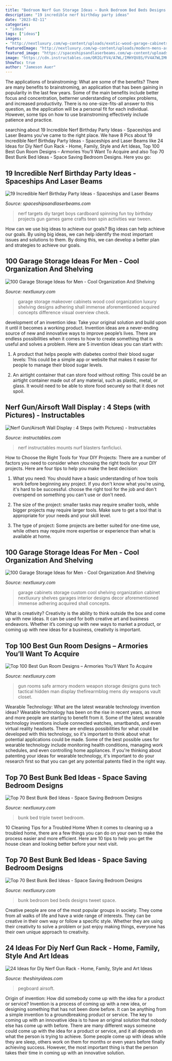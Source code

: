 ```yaml
---
title: "Bedroom Nerf Gun Storage Ideas ~ Bunk Bedroom Bed Beds Designs Tweet Space"
description: "19 incredible nerf birthday party ideas"
date: "2023-02-11"
categories:
- "ideas"
tags: ["ideas"]
images:
- "http://nextluxury.com/wp-content/uploads/exotic-wood-garage-cabinets-ideas.jpg"
featuredImage: "http://nextluxury.com/wp-content/uploads/modern-mens-armory-gun-room-ideas.jpg"
featured_image: "https://spaceshipsandlaserbeams.com/wp-content/uploads/2016/08/4-spinning-targets.jpg"
image: "https://cdn.instructables.com/ORIG/FV4/A7WL/IMHYQV8S/FV4A7WLIMHYQV8S.jpg"
ShowToc: true
author: "Jameson Auer"
---
```



The applications of brainstroming: What are some of the benefits?
There are many benefits to brainstroming, an application that has been gaining in popularity in the last few years. Some of the main benefits include better focus and concentration, betterner understanding of complex problems, and increased productivity. There is no one-size-fits-all answer to this question, as the application will be a personal fit for each individual. However, some tips on how to use brainstroming effectively include patience and practice.

	

		
searching about 19 Incredible Nerf Birthday Party Ideas - Spaceships and Laser Beams you've came to the right place. We have 8 Pics about 19 Incredible Nerf Birthday Party Ideas - Spaceships and Laser Beams like 24 Ideas for Diy Nerf Gun Rack - Home, Family, Style and Art Ideas, Top 100 Best Gun Room Designs – Armories You’ll Want To Acquire and also Top 70 Best Bunk Bed Ideas - Space Saving Bedroom Designs. Here you go:
		
    
## 19 Incredible Nerf Birthday Party Ideas - Spaceships And Laser Beams

<img loading=lazy src="https://spaceshipsandlaserbeams.com/wp-content/uploads/2016/08/4-spinning-targets.jpg" onerror="this.onerror=null;this.src='https://tse1.mm.bing.net/th?id=OIP.JLp8XVeWhPCJA3OcLz9IUwAAAA&amp;pid=15.1';" alt="19 Incredible Nerf Birthday Party Ideas - Spaceships and Laser Beams">

_Source: spaceshipsandlaserbeams.com_

>nerf targets diy target boys cardboard spinning fun toy birthday projects gun games game crafts teen spin activities war tween. 

	

How can we use big ideas to achieve our goals?
Big ideas can help achieve our goals. By using big ideas, we can help identify the most important issues and solutions to them. By doing this, we can develop a better plan and strategies to achieve our goals.

    
## 100 Garage Storage Ideas For Men - Cool Organization And Shelving

<img loading=lazy src="http://nextluxury.com/wp-content/uploads/exotic-wood-garage-cabinets-ideas.jpg" onerror="this.onerror=null;this.src='https://tse4.mm.bing.net/th?id=OIP.6k72LTjG1d_HCGu8iY5wmQHaHa&amp;pid=15.1';" alt="100 Garage Storage Ideas for Men - Cool Organization And Shelving">

_Source: nextluxury.com_

>garage storage makeover cabinets wood cool organization luxury shelving designs adhering shall immense aforementioned acquired concepts difference visual overview check. 

	

development of an invention idea: Take your original solution and build upon it until it becomes a working product.
Invention ideas are a never-ending source of new and innovative ways to improve people’s lives. There are endless possibilities when it comes to how to create something that is useful and solves a problem. Here are 5 invention ideas you can start with:
1) A product that helps people with diabetes control their blood sugar levels: This could be a simple app or website that makes it easier for people to manage their blood sugar levels.

2) An airtight container that can store food without rotting: This could be an airtight container made out of any material, such as plastic, metal, or glass. It would need to be able to store food securely so that it does not spoil.

    
## Nerf Gun/Airsoft Wall Display : 4 Steps (with Pictures) - Instructables

<img loading=lazy src="https://cdn.instructables.com/ORIG/FV4/A7WL/IMHYQV8S/FV4A7WLIMHYQV8S.jpg" onerror="this.onerror=null;this.src='https://tse1.mm.bing.net/th?id=OIP.wozpufX1cXh9OiAvPe4Q2QHaGL&amp;pid=15.1';" alt="Nerf Gun/Airsoft Wall Display : 4 Steps (with Pictures) - Instructables">

_Source: instructables.com_

>nerf instructables mounts nurf blasters fanficluci. 

	

How to Choose the Right Tools for Your DIY Projects:
There are a number of factors you need to consider when choosing the right tools for your DIY projects. Here are four tips to help you make the best decision:
1. What you need: You should have a basic understanding of how tools work before beginning any project. If you don't know what you're using, it's hard to be successful. choose the right tool for the job and don't overspend on something you can't use or don't need.

2. The size of the project: smaller tasks may require smaller tools, while bigger projects may require larger tools. Make sure to get a tool that is appropriate for your needs and your skill level.

3. The type of project: Some projects are better suited for one-time use, while others may require more expertise or experience than what is available at home.

    
## 100 Garage Storage Ideas For Men - Cool Organization And Shelving

<img loading=lazy src="http://nextluxury.com/wp-content/uploads/custom-garage-cabinet-ideas-with-slat-board.jpg" onerror="this.onerror=null;this.src='https://tse2.mm.bing.net/th?id=OIP.pQEgBObxSW__kXAE-PHDHQHaHa&amp;pid=15.1';" alt="100 Garage Storage Ideas for Men - Cool Organization And Shelving">

_Source: nextluxury.com_

>garage cabinets storage custom cool shelving organization cabinet nextluxury shelves garages interior designs decor aforementioned immense adhering acquired shall concepts. 

	

What is creativity?
Creativity is the ability to think outside the box and come up with new ideas. It can be used for both creative art and business endeavors. Whether it’s coming up with new ways to market a product, or coming up with new ideas for a business, creativity is important.

    
## Top 100 Best Gun Room Designs – Armories You’ll Want To Acquire

<img loading=lazy src="http://nextluxury.com/wp-content/uploads/modern-mens-armory-gun-room-ideas.jpg" onerror="this.onerror=null;this.src='https://tse4.mm.bing.net/th?id=OIP.pxK4zYkNgleRUvbXitS3kAHaF4&amp;pid=15.1';" alt="Top 100 Best Gun Room Designs – Armories You’ll Want To Acquire">

_Source: nextluxury.com_

>gun rooms safe armory modern weapon storage designs guns tech tactical hidden man display thefirearmblog mens diy weapons vault closet. 

	

Wearable Technology: What are the latest wearable technology invention ideas?
Wearable technology has been on the rise in recent years, as more and more people are starting to benefit from it. Some of the latest wearable technology inventions include connected watches, smartbands, and even virtual reality headsets. There are endless possibilities for what could be developed with this technology, so it's important to think about what potential applications could be made. Some of the best possible uses for wearable technology include monitoring health conditions, managing work schedules, and even controlling home appliances. If you're thinking about patenting your ideas for wearable technology, it's important to do your research first so that you can get any potential patents filed in the right way.

    
## Top 70 Best Bunk Bed Ideas - Space Saving Bedroom Designs

<img loading=lazy src="http://nextluxury.com/wp-content/uploads/triple-bunk-bed-ideas.jpg" onerror="this.onerror=null;this.src='https://tse1.mm.bing.net/th?id=OIP.bPUZhmR1-r_8DBcfLHa7rAHaF5&amp;pid=15.1';" alt="Top 70 Best Bunk Bed Ideas - Space Saving Bedroom Designs">

_Source: nextluxury.com_

>bunk bed triple tweet bedroom. 

	

10 Cleaning Tips for a Troubled Home
When it comes to cleaning up a troubled home, there are a few things you can do on your own to make the process easier and more efficient. Here are 10 tips to help you get the house clean and looking better before your next visit.

    
## Top 70 Best Bunk Bed Ideas - Space Saving Bedroom Designs

<img loading=lazy src="http://nextluxury.com/wp-content/uploads/small-bedroom-ideas-with-bunk-beds.jpg" onerror="this.onerror=null;this.src='https://tse4.mm.bing.net/th?id=OIP.kfErKCZPPdVQQuwM699vjAHaJQ&amp;pid=15.1';" alt="Top 70 Best Bunk Bed Ideas - Space Saving Bedroom Designs">

_Source: nextluxury.com_

>bunk bedroom bed beds designs tweet space. 

	

Creative people are one of the most popular groups in society. They come from all walks of life and have a wide range of interests. They can be creative in their own way or follow a specific style. Whether they are using their creativity to solve a problem or just enjoy making things, everyone has their own unique approach to creativity.

    
## 24 Ideas For Diy Nerf Gun Rack - Home, Family, Style And Art Ideas

<img loading=lazy src="https://theshinyideas.com/wp-content/uploads/2020/02/diy-nerf-gun-rack-beautiful-pin-on-nerf-of-diy-nerf-gun-rack.jpg" onerror="this.onerror=null;this.src='https://tse2.mm.bing.net/th?id=OIP.YTnZxHBCX0QBwJa6UvYXEAHaK6&amp;pid=15.1';" alt="24 Ideas for Diy Nerf Gun Rack - Home, Family, Style and Art Ideas">

_Source: theshinyideas.com_

>pegboard airsoft. 

	

Origin of invention: How did somebody come up with the idea for a product or service?
Invention is a process of coming up with a new idea, or designing something that has not been done before. It can be anything from a simple invention to a groundbreaking product or service. The key to coming up with an innovative idea is to have an original solution that nobody else has come up with before. There are many different ways someone could come up with the idea for a product or service, and it all depends on what the person is trying to achieve. Some people come up with ideas while they are sleep, others work on them for months or even years before finally achieving success. However, the most important thing is that the person takes their time in coming up with an innovative solution.

